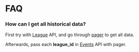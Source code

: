 # FAQ

### How can I get all historical data?

First try with [League](#league) API, and go through [pager](#pager) to get all data.

Afterwards, pass each **league_id** in [Events](#ended-events) API with pager.
